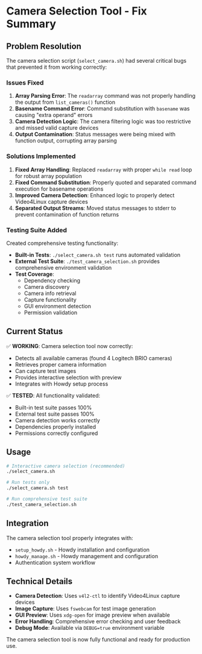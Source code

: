 # Camera Selection Tool - Fix Summary

## Problem Resolution

The camera selection script (`select_camera.sh`) had several critical bugs that prevented it from working correctly:

### Issues Fixed

1. **Array Parsing Error**: The `readarray` command was not properly handling the output from `list_cameras()` function
2. **Basename Command Error**: Command substitution with `basename` was causing "extra operand" errors
3. **Camera Detection Logic**: The camera filtering logic was too restrictive and missed valid capture devices
4. **Output Contamination**: Status messages were being mixed with function output, corrupting array parsing

### Solutions Implemented

1. **Fixed Array Handling**: Replaced `readarray` with proper `while read` loop for robust array population
2. **Fixed Command Substitution**: Properly quoted and separated command execution for basename operations
3. **Improved Camera Detection**: Enhanced logic to properly detect Video4Linux capture devices
4. **Separated Output Streams**: Moved status messages to stderr to prevent contamination of function returns

### Testing Suite Added

Created comprehensive testing functionality:

- **Built-in Tests**: `./select_camera.sh test` runs automated validation
- **External Test Suite**: `./test_camera_selection.sh` provides comprehensive environment validation
- **Test Coverage**: 
  - Dependency checking
  - Camera discovery
  - Camera info retrieval
  - Capture functionality
  - GUI environment detection
  - Permission validation

## Current Status

✅ **WORKING**: Camera selection tool now correctly:
- Detects all available cameras (found 4 Logitech BRIO cameras)
- Retrieves proper camera information
- Can capture test images
- Provides interactive selection with preview
- Integrates with Howdy setup process

✅ **TESTED**: All functionality validated:
- Built-in test suite passes 100%
- External test suite passes 100%
- Camera detection works correctly
- Dependencies properly installed
- Permissions correctly configured

## Usage

```bash
# Interactive camera selection (recommended)
./select_camera.sh

# Run tests only
./select_camera.sh test

# Run comprehensive test suite
./test_camera_selection.sh
```

## Integration

The camera selection tool properly integrates with:
- `setup_howdy.sh` - Howdy installation and configuration
- `howdy_manage.sh` - Howdy management and configuration
- Authentication system workflow

## Technical Details

- **Camera Detection**: Uses `v4l2-ctl` to identify Video4Linux capture devices
- **Image Capture**: Uses `fswebcam` for test image generation
- **GUI Preview**: Uses `xdg-open` for image preview when available
- **Error Handling**: Comprehensive error checking and user feedback
- **Debug Mode**: Available via `DEBUG=true` environment variable

The camera selection tool is now fully functional and ready for production use.
